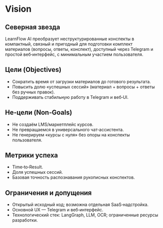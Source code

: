 # Vision

## Северная звезда
LearnFlow AI преобразует неструктурированные конспекты в компактный, связный и пригодный для подготовки комплект материалов (вопросы, ответы, конспект), доступный через Telegram и простой веб‑интерфейс, с минимальным участием пользователя.

## Цели (Objectives)
- Сократить время от загрузки материалов до готового результата.
- Повысить долю «успешных сессий» (материал + вопросы + ответы без ручных правок).
- Поддерживать стабильную работу в Telegram и веб‑UI.

## Не‑цели (Non‑Goals)
- Не создаём LMS/маркетплейс курсов.
- Не превращаемся в универсального чат‑ассистента.
- Не генерируем «курсы с нуля» без опоры на конспекты пользователя.

## Метрики успеха
- Time‑to‑Result.
- Доля успешных сессий.
- Базовая точность распознавания рукописных конспектов.

## Ограничения и допущения
- Открытый исходный код; возможна отдельная SaaS‑надстройка.
- Основной UX — Telegram и веб‑интерфейс.
- Технологический стек: LangGraph, LLM, OCR; ограниченные ресурсы разработки.
